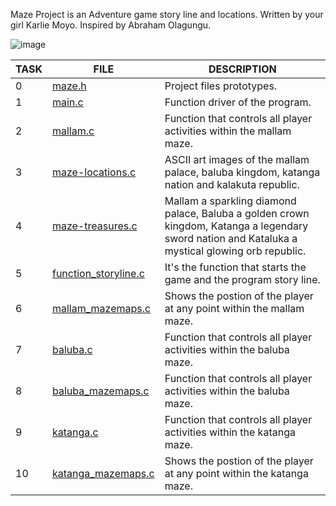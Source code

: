 Maze Project is an Adventure game story line and locations. Written by your girl Karlie Moyo. Inspired by Abraham Olagungu.



![image](https://github.com/Karlie-crypto/maze-project/assets/110098940/b6ef8976-77be-4002-a90c-c1b21e9d1def)







| TASK | FILE                                                                 | DESCRIPTION |
| ---- | -------------------------------------------------------------------- | ----------- |
| 0    | [maze.h](./maze.h)                                                   |  Project files prototypes.          |
| 1    | [main.c](./main.c)                                                   |  Function driver of the program.          |
| 2    | [mallam.c](./mallam.c)                                               |  Function that controls all player activities within the mallam maze.         |
| 3    | [maze-locations.c](./maze-locations.c)                               |  ASCII art images of the mallam palace, baluba kingdom, katanga nation and kalakuta republic.           |                                                                                           
| 4    | [maze-treasures.c](./maze-treasures.c)                               |  Mallam a sparkling diamond palace, Baluba a golden crown kingdom, Katanga a legendary sword nation and Kataluka a mystical glowing orb republic.          |                                                                                       
| 5    | [function_storyline.c](./function_storyline.c)                       |  It's the function that starts the game and the program story line.           |
| 6    | [mallam_mazemaps.c](./mallam_mazemaps.c)                             |   Shows the postion of the player at any point within the mallam maze.          |
| 7    | [baluba.c](./baluba.c)                                               |    Function that controls all player activities within the baluba maze.          |
| 8    | [baluba_mazemaps.c](./baluba_mazemaps.c)                             |   Function that controls all player activities within the baluba maze.          |
| 9   | [katanga.c](./katanga.c)                                              |  Function that controls all player activities within the katanga maze.
| 10  | [katanga_mazemaps.c](./katanga_mazemaps.c)                            |  Shows the postion of the player at any point within the katanga maze.
